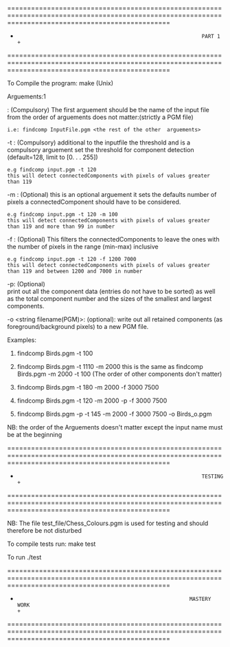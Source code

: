 =====================================================================================================================================================
+                                                                 PART 1                                                                            +
=====================================================================================================================================================

To Compile the program:
    make  (Unix)

Arguements:1

<string filename>:
    (Compulsory)
    The first arguement should be the name of the input file
    from the order of arguements  does not matter:(strictly a PGM file)

    i.e: findcomp InputFile.pgm <the rest of the other  arguements>

-t <int>:
    (Compulsory)
    additional to the inputfile  the threshold and is a compulsory arguement
    set the threshold for component detection (default=128, limit to [0. . . 255]) 

    e.g findcomp input.pgm -t 120
    this will detect connectedComponents with pixels of values greater than 119

-m <int>: 
    (Optional)
    this is an optional arguement it sets the defaults number of pixels a connectedComponent should
    have to be considered.

    e.g findcomp input.pgm -t 120 -m 100
    this will detect connectedComponents with pixels of values greater than 119 and more than 99 in number

-f <int min> <int max> :
    (Optional)
    This filters the connectedComponents to leave the ones with the number of pixels in the range
    (min-max) inclusive

    e.g findcomp input.pgm -t 120 -f 1200 7000
    this will detect connectedComponents with pixels of values greater than 119 and between 1200 and 7000 in number

-p:
    (Optional)   
    print out all the component data (entries do not have to be sorted) as well as the total 
    component number and the sizes of the smallest and largest components.

-o <string filename(PGM)>:
    (optional):
    write out all retained components (as foreground/background pixels) to a new PGM file.  


Examples:

1. findcomp Birds.pgm -t 100

2. findcomp Birds.pgm -t 1110 -m 2000
   this is the same as findcomp Birds.pgm -m 2000 -t 100 (The order of other components don't matter)

3. findcomp Birds.pgm -t 180 -m 2000 -f 3000 7500

4. findcomp Birds.pgm -t 120 -m 2000  -p -f 3000 7500

5. findcomp Birds.pgm -p -t 145 -m 2000 -f 3000 7500 -o Birds_o.pgm

NB: the order of the Arguements doesn't matter except the input name must be at the beginning


=====================================================================================================================================================
+                                                                 TESTING                                                                           +
=====================================================================================================================================================

NB: The file test_file/Chess_Colours.pgm is used for testing and should therefore be not disturbed

To compile tests run:
    make test

To run ./test

=====================================================================================================================================================
+                                                             MASTERY  WORK                                                                         +
=====================================================================================================================================================

